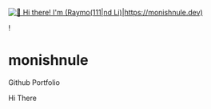 [<img src="https://raw.githubusercontent.com/Raymo111/Raymo111/master/intro.gif" alt="👋 Hi there! I'm (Raymo(111|nd Li)|https://monishnule.dev)" title="👋 Hi there! I'm (Monish Nule )|https://monishnule.dev)"/>](https://monishnule.dev)

!
# monishnule
Github Portfolio

Hi There
